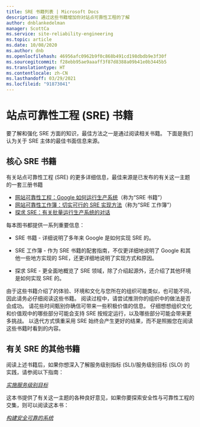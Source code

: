 ```yaml
---
title: SRE 书籍列表 | Microsoft Docs
description: 通过这些书籍增加你对站点可靠性工程的了解
author: dnblankedelman
manager: ScottCa
ms.service: site-reliability-engineering
ms.topic: article
ms.date: 10/08/2020
ms.author: dnb
ms.openlocfilehash: 46956afc0962b9f0c868b491cd198dbdb9e3f30f
ms.sourcegitcommit: f28ebb95ae9aaaff3f87d8388a09b41e0b3445b5
ms.translationtype: HT
ms.contentlocale: zh-CN
ms.lasthandoff: 03/29/2021
ms.locfileid: "91873041"
---
```

# <a name="site-reliability-engineering-sre-books"></a>站点可靠性工程 (SRE) 书籍

要了解和强化 SRE 方面的知识，最佳方法之一是通过阅读相关书籍。 下面是我们认为关于 SRE 主体的最佳书面信息来源。

## <a name="core-sre-books"></a>核心 SRE 书籍

有关站点可靠性工程 (SRE) 的更多详细信息，最佳来源是已发布的有关这一主题的一套三册书籍

- [网站可靠性工程：Google 如何运行生产系统](https://www.oreilly.com/library/view/site-reliability-engineering/9781491929117/)（称为“SRE 书籍”）
- [网站可靠性工作簿：切实可行的 SRE 实现方法](https://www.oreilly.com/library/view/the-site-reliability/9781492029496/)（称为“SRE 工作簿”）
- [探求 SRE：有关批量运行生产系统的对话](https://www.oreilly.com/library/view/seeking-sre/9781491978856/)

每本图书都提供一系列重要信息：

- SRE 书籍 - 详细说明了多年来 Google 是如何实现 SRE 的。

- SRE 工作簿 - 作为 SRE 书籍的配套指南，不仅更详细地说明了 Google 和其他一些地方实现的 SRE，还更详细地说明了实现方式和原因。

- 探求 SRE - 更全面地概览了 SRE 领域，除了介绍起源外，还介绍了其他环境是如何实现 SRE 的。

由于这些书籍介绍了的体验、环境和文化与您所在的组织可能类似，也可能不同，因此请务必仔细阅读这些书籍。 阅读过程中，请尝试推测你的组织中的做法是否会成功。 请花些时间甄别你确信可带来一些积极价值的信息。 仔细想想组织文化和价值观中的哪些部分可能会支持 SRE 按规定运行，以及哪些部分可能会带来更多挑战。 以迭代方式慎重采用 SRE 始终会产生更好的结果，而不是照搬您在阅读这些书籍时看到的内容。

## <a name="additional-sre-books"></a>有关 SRE 的其他书籍

阅读上述书籍后，如果你想深入了解服务级别指标 (SLI)/服务级别目标 (SLO) 的实践，请参阅以下指南：

[_实施服务级别目标_](https://www.oreilly.com/library/view/implementing-service-level/9781492076803/)

这本书提供了有关这一主题的各种良好意见，如果你要探索安全性与可靠性工程的交集，则可以阅读这本书：

[_构建安全可靠的系统_](https://www.oreilly.com/library/view/building-secure-and/9781492083115/)